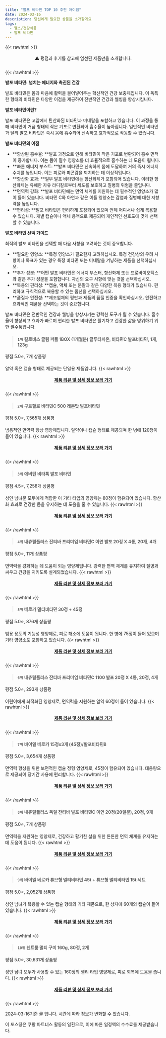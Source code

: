 ```yaml
---
title: "발포 비타민 TOP 10 추천 아이템"
date: 2024-03-16
description: 당신에게 필요한 상품을 소개할게요
tags:
  - 헬스/건강식품
  - 발포 비타민
---
```

{{< rawhtml >}}<div class="toc" style="text-align: center; height: 50px; line-height: 2;">  <p>⚠️ 평점과 후기를 참고해 엄선된 제품만을 소개합니다.<br></p></div> {{< /rawhtml >}}

**발포 비타민: 넘치는 에너지와 촉진된 건강**

발포 비타민은 몸과 마음에 활력을 불어넣어주는 혁신적인 건강 보충제입니다. 이 독특한 형태의 비타민은 다양한 이점을 제공하여 전반적인 건강과 웰빙을 향상시킵니다.

**발포 비타민이란?**

발포 비타민은 고압에서 탄산화된 비타민과 미네랄을 포함하고 있습니다. 이 과정을 통해 비타민이 거품 형태의 작은 기포로 변환되어 흡수율이 높아집니다. 일반적인 비타민과 달리 발포 비타민은 즉시 몸에 흡수되어 신속하고 효과적으로 작동할 수 있습니다.

**발포 비타민의 이점**

* **향상된 흡수율: **발포 과정으로 인해 비타민이 작은 기포로 변환되어 흡수 면적이 증가합니다. 이는 몸이 필수 영양소를 더 효율적으로 흡수하는 데 도움이 됩니다.
* **빠른 에너지 부스트: **발포 비타민은 신속하게 몸에 도달하여 거의 즉시 에너지 수치를 높입니다. 이는 피로와 피곤감을 퇴치하는 데 이상적입니다.
* **항산화 효과: **일부 발포 비타민에는 항산화제가 포함되어 있습니다. 이러한 항산화제는 유해한 자유 라디칼로부터 세포를 보호하고 질병의 위험을 줄입니다.
* **면역력 강화: **발포 비타민에는 면역 체계를 지원하는 데 필수적인 영양소가 많이 들어 있습니다. 비타민 C와 아연과 같은 이들 영양소는 감염과 질병에 대한 저항력을 높입니다.
* **편리성: **발포 비타민은 편리하게 포장되어 있으며 언제 어디서나 쉽게 복용할 수 있습니다. 개별 캡슐이나 액체 용액으로 제공되어 개인적인 선호도에 맞게 선택할 수 있습니다.

**발포 비타민 선택 가이드**

최적의 발포 비타민을 선택할 때 다음 사항을 고려하는 것이 중요합니다.

* **필요한 영양소: **특정 영양소가 필요한지 고려하십시오. 특정 건강상의 우려 사항이나 목표가 있는 경우 특정 비타민 또는 미네랄을 겨냥하는 제품을 선택하십시오.
* **추가 성분: **어떤 발포 비타민은 에너지 부스터, 항산화제 또는 프로바이오틱스와 같은 추가 성분을 포함합니다. 자신의 요구 사항에 맞는 것을 선택하십시오.
* **복용의 편리성: **캡슐, 액체 또는 분말과 같은 다양한 복용 형태가 있습니다. 편리하고 규칙적으로 복용할 수 있는 옵션을 선택하십시오.
* **품질과 안전성: **제조업체의 평판과 제품의 품질 인증을 확인하십시오. 안전하고 효과적인 제품을 선택하는 것이 중요합니다.

발포 비타민은 전반적인 건강과 웰빙을 향상시키는 강력한 도구가 될 수 있습니다. 흡수율이 향상되고 효과가 빠르며 편리한 발포 비타민은 활기차고 건강한 삶을 영위하기 위한 필수품입니다.


>#### `1위` 칼로비스 글림 퍼플 1BOX (1개월분) 글루타치온, 비타민C 발포비타민, 1개, 123g
평점 5.0⭐, 7개 상품평

알약 혹은 캡슐 형태로 제공되는 단일용 제품입니다.
{{< rawhtml >}}<div class="toc" style="text-align: center; height: 50px; line-height: 2;"><p><b><a href="https://link.coupang.com/re/AFFSDP?lptag=AF5033054&pageKey=7398870395&itemId=19145980653&vendorItemId=86265116899&traceid=V0-153-8d92981c4b4110d5&clickBeacon=hRTwa7Q28I2vwAXyhTlPizYPWwybY8E8THVtyg4pwCblPZjxmSZo1EcGIMctbeDNyBD0ufbEqVBS_GDNpvK4dQqUdfuYffY_WKvZSJjDav4Ptxtg2FIZdJzamq6xopW-WzYLIfSl87gtU6FXdhkb3XjBefERARSba9IjqMk9PZNK8qBK1sDI7brPJIsYFTZdDgjq017qn2jUpLe-29U0wogMIXEzcM7UrzSB023M1R_N2JQL2MYfqOIrHhq_MWRk-3IUUiHzwAP_-AiC_8I8Yo-qBcZWgov1qR3HEq_BLGyTVN_0qMcoyUeHCdt8C5LgCSR1hkKKNCIm9tuIEuEd1CoiDso1CUEckJX7o6Z5u1fac6YqvSiIwVDuZx0PbwhiaNPNE-yM3oa21EvtKHJFLOyCLYGvuFeyhhxt3H46rPmnqdVg83Tl41aGPFRpgVz-B2F5XXFwX5Mqvq5VeAE1FMo_mZnlJ5DW5neyFzG_Bgx9bK_4nohR5YFuQ41pENVD-_GVu_qDmiOJrZLJFawd0arlgz2sxkhqSPKv27Jr8s6PADXLpR3pJ3nUv5PL7wXmiqy8zN_TzOWfedHh7OT5n_K5OStJlQIT-Ub7djukBKtdVmXzYQaT1f3gH6JZXK1aAq1KfwUZ5HPL84es0pjfIxUEQkTJXs2V_1688VpUw9-IvPxXlX7fmd2AUBQTJkSAdGH5_kq2VefHj6iwljn0jiK0jz3yZATpYLtsMGVYTUYatLM6eAcl4Syea_v56kLcBMydZDm_a9Q37YuxGJ1Y4myMEpfclTOARxVpgKT_30WtyqFdss3bkJQIojqZklrHhkACcQJE-a-iT42Tz5Y24wL_mI6uV9HinnFk60xUojeacIzoCeVtuw3ziK9NXLo4bvaHD9KqS8NSNqk8IxdmwgBrIFjjuja22KqMF26mvDiWeoGbC0Tnv-bYZQ%3D%3D&requestid=20240316191105024147854499&token=31850C%7CMIXED">제품 리뷰 및 상세 정보 보러 가기</a></b><br></p> </div>{{< /rawhtml >}}

>#### `2위` 구트할로 비타민C 500 레몬맛 발포비타민
평점 5.0⭐, 7,565개 상품평

범용적인 면역력 향상 영양제입니다. 알약이나 캡슐 형태로 제공되며 한 병에 120정이 들어 있습니다.
{{< rawhtml >}}<div class="toc" style="text-align: center; height: 50px; line-height: 2;"><p><b><a href="https://link.coupang.com/re/AFFSDP?lptag=AF5033054&pageKey=6155420054&itemId=19239199829&vendorItemId=71503717362&traceid=V0-153-cf0526e39e62fd4e&requestid=20240316191105024147854499&token=31850C%7CMIXED">제품 리뷰 및 상세 정보 보러 가기</a></b><br></p> </div>{{< /rawhtml >}}

>#### `3위` 에버틴 비타톡 발포 비타민
평점 4.5⭐, 7,258개 상품평

성인 남녀분 모두에게 적합한 이 기타 타입의 영양제는 80정이 함유되어 있습니다. 항산화 효과로 건강한 몸을 유지하는 데 도움을 줄 수 있습니다.
{{< rawhtml >}}<div class="toc" style="text-align: center; height: 50px; line-height: 2;"><p><b><a href="https://link.coupang.com/re/AFFSDP?lptag=AF5033054&pageKey=12624422&itemId=53547059&vendorItemId=3083696214&traceid=V0-153-f394bc7b9e836e52&requestid=20240316191105024147854499&token=31850C%7CMIXED">제품 리뷰 및 상세 정보 보러 가기</a></b><br></p> </div>{{< /rawhtml >}}

>#### `4위` 내츄럴플러스 잔티바 프리미엄 비타민C 아연 발포 20정 X 4통, 20개, 4개
평점 5.0⭐, 11개 상품평

면역력을 강화하는 데 도움이 되는 영양제입니다. 강력한 면역 체계를 유지하여 질병과 싸우고 건강을 지키도록 설계되었습니다.
{{< rawhtml >}}<div class="toc" style="text-align: center; height: 50px; line-height: 2;"><p><b><a href="https://link.coupang.com/re/AFFSDP?lptag=AF5033054&pageKey=6685604658&itemId=15432181276&vendorItemId=82651854679&traceid=V0-153-341a9d9a25da60a1&clickBeacon=7P5MharN3-ImS2nD7F7sEwCnBpzw75c23BqpHadpYRPvitj8-_317mPbhgMw0oxYRd4GLnsFuCmXtXin0z6fGWD4_Nd705q4z-V2udahAvFp5iObzuJsi-T0FrrQagpv5uCNupVKLP_Oogw_we5drIqJXUarMX-c9s7uXn7plVvt4sgFajWkQ_eiztKAprFNsK5bcGBc90gA2RFoXAjumQFE_3y97hSdf9FoDd7wZYZ4RZv211MsYB_MvhPVAbtAQHfwEACGEkSVJZ8GB29Oosb1E3oZkN-iPJOP-Qmp7xOSyAgEx7dgSMZdFdalaX1ftWr7_zDHClXB38W5azHJPFKvZPFKzsiRr5bsLkt_GyYCW8rddc9BH4LZrCHxjhbwYGLNrZebDFMVnQNCDsOvovaDwKVpF0Ad1tglxvdyKOegPyt68YjvMF9UfPawqIVn8ZlIBa6UUjmJZnFLRkeItPeC9MmaMlUSI3tdtMQ0v9SpmTWu6pfbBST52TqfXjzt_7UE7mMS32VS5BZP8UetLkTqR2jEBjMGgbA3oPo4bTBD5cLbboF_94MDXugVjGpDQ_5AkPpoUujkk7NxJlFbbIxP4veZJI7bOi50kQCsE-fwfLTDW9G_9zgplBZIMDmx5qlw8egM5K6QKeQo0lVXF2EN_4Z4eO9Eis2cUTrGjw__esGfgKtgukFrOImB1mqysd6Ue0TOk57ZuwL3uc58CgTzjRLHO_kiae-GbNjGl7GokpDSB_dS7QOq2dVzmj-6z-2SzqsjH06NhZ-CPIPeb_rnpbWWYhbKDK6jxlg8owPvVweSbwgDpRTbj6zuN8oAEeClw1TEP-RtQLKGndksI3MP7VxCpkaiCeAXYfdPquzE87qLB7YgUBUlu7VxkmA05X9z3zrWOFAScM6JRs9wmGRF-um6hfnuGdDYUl89apBR_8SKKlo%3D&requestid=20240316191105024147854499&token=31850C%7CMIXED">제품 리뷰 및 상세 정보 보러 가기</a></b><br></p> </div>{{< /rawhtml >}}

>#### `5위` 베로카 멀티비타민 30정 + 45정
평점 5.0⭐, 876개 상품평

범용 용도의 기능성 영양제로, 피로 해소에 도움이 됩니다. 한 병에 75정이 들어 있으며 기타 영양소도 포함하고 있습니다.
{{< rawhtml >}}<div class="toc" style="text-align: center; height: 50px; line-height: 2;"><p><b><a href="https://link.coupang.com/re/AFFSDP?lptag=AF5033054&pageKey=6641235868&itemId=12565016271&vendorItemId=79833227608&traceid=V0-153-7c72af00db349c34&requestid=20240316191105024147854499&token=31850C%7CMIXED">제품 리뷰 및 상세 정보 보러 가기</a></b><br></p> </div>{{< /rawhtml >}}

>#### `6위` 내츄럴플러스 잔티바 프리미엄 비타민C 1100 발포 20정 X 4통, 20정, 4개
평점 5.0⭐, 293개 상품평

어린이에게 최적화된 영양제로, 면역력을 지원하는 알약 60정이 들어 있습니다.
{{< rawhtml >}}<div class="toc" style="text-align: center; height: 50px; line-height: 2;"><p><b><a href="https://link.coupang.com/re/AFFSDP?lptag=AF5033054&pageKey=1567003271&itemId=17563245491&vendorItemId=82651928123&traceid=V0-153-03076e8a37d20d97&clickBeacon=11r7GsjOFZ5OmerA1-Xwkg6fK0CCrFgaS0K0_tYrEr9jKQO90D6FHnvBJ3oov6oY1MjiRoZFoKUImMSF_Th63dneaE6M5M2O6fidl8YIyjMsNScAkYf15JG5CYYGYDjaGs6ulQ2Ml7TFK4_rvxDHFeDEtSPmoQbK3q2PBR0QseKlm5XApMtwkV8koPnEc1jAwL_GrvhF320uUu2Azyp7xMnBODTO6vnwGK2wjSzplMDxSTWt_6dg_48AhD18Q0e2_t5y2bNO8LDz0pQp0u_wrjFro905ciSzcn1ttpLnrKihx4mf0spqCSX2s3GlTzMzUo_nB8LYjpwT-tOGRJKqPVvl8X39KFoTz_A3bkxLyaFJ-p5rfcGWJVuoGYRC1giljkcKOo42iNGx2l0B7TntPs9oZcP3780VMZemQCAldnZDvt0KmXU6zjZ7nnsSM1tkecyZRI8LpgUjfwesWyHhQEd7GUpEw92qfsDk-t20p1Bo3QvZoKZpmm8ddLw12bTOJsoI3MMJMTS7V-vDxyK5ZRGG-HSZnQag4HhIsAtETOug32yRcLyt-XGtmvaiF4swizwXkl364WYkQS1gpFRDNffFX1VHq5G2xYl-GDhxbgaXjXD_wrUGmHuGxIXCvRpqKuW9FkRiCXu6uA4gipS-099AeDYZ07VokSs3PYlZZj2VO91gt6Ydrz-68nSDT8XNggJJ5GCg51P_pYC6mG10mG6spE2PZMSlKQQxL7uPdC87rkuzy4l1FQOoIh0OtGAQnyzNKGGvkwTmi6sT3P0jQzvzRi8cfyy_Umi9Ulz5PA1MYJM32dal1geEJuyXyWCgF_3jNre9xr85GDNjLDW0txBSr1rPX4XdE_QBZWQydbIbuOsY_WkLKUMFSah16XEdBrBwoCuX7_XDlKBUMFyTAOnTGxk8A0B6PprsLZU_kWxEGwdUDg%3D%3D&requestid=20240316191105024147854499&token=31850C%7CMIXED">제품 리뷰 및 상세 정보 보러 가기</a></b><br></p> </div>{{< /rawhtml >}}

>#### `7위` 바이엘 베로카 15정x3개 (45정)/발포비타민B
평점 5.0⭐, 3,654개 상품평

면역력 향상을 위한 보편적인 캡슐 정형 영양제로, 45정이 함유되어 있습니다. 대용량으로 제공되어 장기간 사용에 편리합니다.
{{< rawhtml >}}<div class="toc" style="text-align: center; height: 50px; line-height: 2;"><p><b><a href="https://link.coupang.com/re/AFFSDP?lptag=AF5033054&pageKey=247119981&itemId=782725676&vendorItemId=85578049740&traceid=V0-153-64dc8394d9cc85b3&requestid=20240316191105024147854499&token=31850C%7CMIXED">제품 리뷰 및 상세 정보 보러 가기</a></b><br></p> </div>{{< /rawhtml >}}

>#### `8위` 내츄럴플러스 독일 잔티바 발포 비타민C 아연 20정(20일분), 20정, 9개
평점 5.0⭐, 7개 상품평

면역력을 지원하는 영양제로, 건강하고 활기찬 삶을 위한 튼튼한 면역 체계를 유지하는 데 도움이 됩니다.
{{< rawhtml >}}<div class="toc" style="text-align: center; height: 50px; line-height: 2;"><p><b><a href="https://link.coupang.com/re/AFFSDP?lptag=AF5033054&pageKey=7593266164&itemId=20069767753&vendorItemId=71341981454&traceid=V0-153-5e38c9acaaa9d00e&clickBeacon=z0E8XGOFBgWx2rIMzzWlaKncKNCyk03DPhKVNoo7s4PPNl7iOY4yJ-CFlgpI2NdX8OIy3kAbZ7qB__79a2EtRYGQZrcFhX2FDwJJwOt00VBll0c6vZV27lOY0bK2tpHMvZrtGOum7HhXu90LgWow0T-O_93D5RdsFsL4QsX-_UD6fn-8sAFJfTGjr8RSyyc5NUn1MJk6tQ-zLLJOzJn7wK4yHFw4ZssbnYj5Fws9uoUeNi27sVeKwGGMHHoE4jF94fnr0oiC7pxVzx6qAVFm6XyiDDgKZuP4g2eo_3kFBitKXbAs-jTLfTeTxBRUsKQ5pq3SCfkHRAH47zppvc9ZASUcoEw0TBEygnswxXlrsYdrrfMHUq9d0q_iEIYMTjnqqdJQ5FfggeDvfEDVk1tPVlUIPoSMcAU9XYGMX8PWLEx6IYdr-0S8XcHiNVVHNk5kO-YF7xGQNhRgGtdBm8R5FgsPaBMSil78KjWkGovwJpKvuDno_ZoKtPlyFSG0IRD8e96p7xnybhb_Y9A8e6h-MBk8_W629WSb2TJdgonyykUD3O5TBUCs3ay8g75TN7MELRpXZOg7m5WmoguyBsrjDxJXRjABlIWnoU71dnJ-NHZMYaZ767EWT1ehbm-HBpR8q6OJXScqoiOLpuvzdDaJ08bFAhq2cHidZaV3PeCIyNkT7XwaM6OOwkw_OQ7cN7vn4xECTrNdbrkf9HCSDx-dz6EKQbnQGhgXReasr2y0lKysGLZhgoFh6j3UjtqAtLx8omZ6J6caahBEcmfrIE06f9wSuL3Z4cNnMA5T-Sw2zFvU7gsXrH1cheFAcwZs9rkFdFnH0oH56JUCibO6SqiF1wtcmQskLn_zw46Owt3KsuLzTkj4S5lNDHkFCn5RhhIjOfDKkyg0qnJLlgIeIBOkekPWJAc3jimJ66R7oi2rVe2TUxxJseHnZ_g%3D&requestid=20240316191105024147854499&token=31850C%7CMIXED">제품 리뷰 및 상세 정보 보러 가기</a></b><br></p> </div>{{< /rawhtml >}}

>#### `9위` 바이엘 베로카 튜브형 멀티비타민 45t + 튜브형 멀티비타민 15t 세트
평점 5.0⭐, 2,052개 상품평

성인 남녀가 복용할 수 있는 캡슐 형태의 기타 제품으로, 한 상자에 60개의 캡슐이 들어 있습니다.
{{< rawhtml >}}<div class="toc" style="text-align: center; height: 50px; line-height: 2;"><p><b><a href="https://link.coupang.com/re/AFFSDP?lptag=AF5033054&pageKey=7313085001&itemId=18739363702&vendorItemId=76573654269&traceid=V0-153-5a8b09768d7000c0&requestid=20240316191105024147854499&token=31850C%7CMIXED">제품 리뷰 및 상세 정보 보러 가기</a></b><br></p> </div>{{< /rawhtml >}}

>#### `10위` 센트룸 멀티 구미 160g, 80정, 2개
평점 5.0⭐, 30,631개 상품평

성인 남녀 모두가 사용할 수 있는 160정의 젤리 타입 영양제로, 피로 회복에 도움을 줍니다.
{{< rawhtml >}}<div class="toc" style="text-align: center; height: 50px; line-height: 2;"><p><b><a href="https://link.coupang.com/re/AFFSDP?lptag=AF5033054&pageKey=6444223952&itemId=15689358142&vendorItemId=84998539285&traceid=V0-153-28a39a4af5ffba44&clickBeacon=sGxE09QJgcwXsMWwsKnGhLHtoYQ11ho1aofbUKAozkPQp5QLrORmjVwpBEyLY-y1On7pjToW_iGQ9Y1WH2iVd0YBjwsALngV2Kb-AnKc1Vh_f6uc6vrDmZzoP_nJTQSyehitcVcTLXboI7AVYjK_rII4PASVEGxL8ME48yNoAWBbQBibnPZjdsDt2sdHpnawuFhdtqVq3haJQteg6PWRUdfhNuH1ywZHPLWltMf1Xj0XdPUxxxbKEYYoOXcL_4cIjv_ftG4pjacKyIrFPlWi3xVBUJrbcgiOxo7mfLhFfmuwFK4ERh8JkX-5RMxrHWtTXbJm-A8sOnpi7LzGloTDfRj_3vcuMh6n4LEED3nwC0vt_TmWe6gpRlA-0ArSx0jviKJJRcYuA-1O3QfhLYD7MSBs-VdqGKxlOHh6_KvM7PhC7pPOEuC0boDJVDOwFcsyo2YwIfnl50p3ghTpKC5lV-t8SUxtVCg1hoqeB2nb_umxq6KnMgIX7-SWn2wALP95UibLxG2S-KB9DltrtxReiaYsI5J8qxBZpbACMbcePQXbZ6iOkJgEnYc1omJra-rIiKR33nPYabk4eaY41h8zxkus5BahOVIXNzlV9BayFclgxokoJRor2bErbqu-1vFZyMeYKHbdEKDExnjqQGWDz5mut00gZDAwgOzni2yprVNvbZxXLIIAh1ckwa03RVydwC3p8fmX9JjmbOuEXs4fsGTKjvZIEIvXwhp7SENEBJor6kqaYHv6I09gDKFCo6fIgo_T-HQZisV2xy97R17ISx0NA3gNCVxySaPgHkY9nU3iiWELK6sRIKfxDGBKNQjPPt2iTLdR8REXd0koCsmUoHNAZcyk8d_tUpsNKkYzQCYP6vfVq-tU8FvM5e43PlpedWwDmJ8x5zIiDtctxhSO-RBMpE4n9XrgYng7q8D36B1cxyNvUJdh&requestid=20240316191105024147854499&token=31850C%7CMIXED">제품 리뷰 및 상세 정보 보러 가기</a></b><br></p> </div>{{< /rawhtml >}}


2024-03-16기준 글 입니다.
시간에 따라 정보가 변화할 수 있습니다.

이 포스팅은 쿠팡 파트너스 활동의 일환으로, 이에 따른 일정액의 수수료를 제공받습니다.